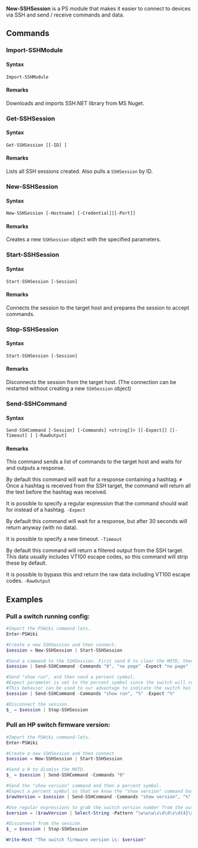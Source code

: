 **New-SSHSession** is a PS module that makes it easier to connect to
devices via SSH and send / receive commands and data.

## Commands

### Import-SSHModule

#### Syntax

`Import-SSHModule`

#### Remarks

Downloads and imports SSH.NET library from MS Nuget.

### Get-SSHSession

#### Syntax

`Get-SSHSession [[-ID] `<int>`]`

#### Remarks

Lists all SSH sessions created. Also pulls a `SSHSession` by ID.

### New-SSHSession

#### Syntax

`New-SSHSession [-Hostname] `<string>` [-Credential] `<pscredential>` [[-Port] `<int>`]`

#### Remarks

Creates a new `SSHSession` object with the specified parameters.

### Start-SSHSession

#### Syntax

`Start-SSHSession [-Session] `<SSHSession>

#### Remarks

Connects the session to the target host and prepares the session to
accept commands.

### Stop-SSHSession

#### Syntax

`Start-SSHSession [-Session] `<SSHSession>

#### Remarks

Disconnects the session from the target host. (The connection can be
restarted without creating a new `SSHSession` object)

### Send-SSHCommand

#### Syntax

`Send-SSHCommand [-Session] `<SSHSession>` [-Commands] <string[]> [[-Expect] `<regex>`] [[-Timeout] `<timespan>`] [-RawOutput]`

#### Remarks

This command sends a list of commands to the target host and waits for
and outputs a response.

By default this command will wait for a response containing a hashtag.
`#` Once a hashtag is received from the SSH target, the command will
return all the text before the hashtag was received.

It is possible to specify a regular expression that the command should
wait for instead of a hashtag. `-Expect `<regex>

By default this command will wait for a response, but after 30 seconds
will return anyway (with no data).

It is possible to specify a new timeout. `-Timeout `<timespan>

By default this command will return a filtered output from the SSH
target. This data usually includes VT100 escape codes, so this command
will strip these by default.

It is possible to bypass this and return the raw data including VT100
escape codes. `-RawOutput`  
  
## Examples

### Pull a switch running config:

``` powershell
#Import the PSWiki command-lets.
Enter-PSWiki

#Create a new SSHSession and then connect.
$session = New-SSHSession | Start-SSHSession

#Send a command to the SSHSession. First send 0 to clear the MOTD, then send "no page" to disable pagation for this session.
$session | Send-SSHCommand -Commands "0", "no page" -Expect "no page"

#Send "show run", and then send a percent symbol.
#Expect parameter is set to the percent symbol since the switch will respond with "Invalid command %".
#This behavior can be used to our advantage to indicate the switch has completed sending the running config.
$session | Send-SSHCommand -Commands "show run", "%" -Expect "%"

#Disconnect the session.
$_ = $session | Stop-SSHSession
```

### Pull an HP switch firmware version:

``` powershell
#Import the PSWiki command-lets.
Enter-PSWiki

#Create a new SSHSession and then connect.
$session = New-SSHSession | Start-SSHSession

#Send a 0 to dismiss the MOTD.
$_ = $session | Send-SSHCommand -Commands "0"

#Send the "show version" command and then a percent symbol.
#Expect a percent symbol so that we know the "show version" command has completed.
$rawVersion = $session | Send-SSHCommand -Commands "show version", "%" -Expect "%"

#Use regular expressions to grab the switch version number from the output.
$version = ($rawVersion | Select-String -Pattern "\w\w\w\s\d\d\s\d{4}\s\d\d:\d\d:\d\d\s*(.*)").Matches.Groups[1].Value

#Disconnect from the session.
$_ = $session | Stop-SSHSession

Write-Host "The switch firmware version is: $version"
```
